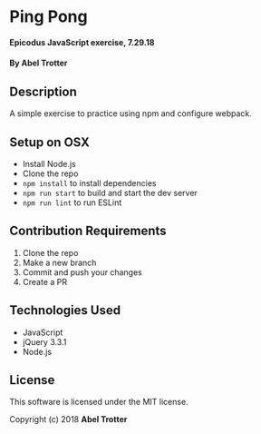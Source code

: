 # Ping Pong

#### Epicodus JavaScript exercise, 7.29.18

#### By Abel Trotter

## Description

A simple exercise to practice using npm and configure webpack.

## Setup on OSX

* Install Node.js
* Clone the repo
* `npm install` to install dependencies
* `npm run start` to build and start the dev server
* `npm run lint` to run ESLint

## Contribution Requirements

1. Clone the repo
1. Make a new branch
1. Commit and push your changes
1. Create a PR

## Technologies Used

* JavaScript
* jQuery 3.3.1
* Node.js

## License

This software is licensed under the MIT license.

Copyright (c) 2018 **Abel Trotter**